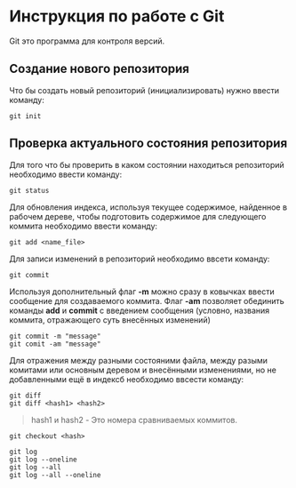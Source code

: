 # Инструкция по работе с Git

Git это программа для контроля версий.

## Создание нового репозитория

Что бы создать новый репозиторий (инициализировать) нужно ввести команду:

    git init

## Проверка актуального состояния репозитория

Для того что бы проверить в каком состоянии находиться репозиторий необходимо ввести команду:

    git status

Для обновления индекса, используя текущее содержимое, найденное в рабочем дереве, чтобы подготовить содержимое для следующего коммита необходимо ввести команду:

    git add <name_file>

Для записи изменений в репозиторий необходимо ввсети команду:

    git commit

Используя дополнительный флаг **-m** можно сразу в ковычках ввести сообщение для создаваемого коммита.
Флаг **-am** позволяет обединить команды **add** и **commit** с введением сообщения (условно, названия коммита, отражающего суть внесённых изменений)

    git commit -m "message"
    git comit -am "message"

Для отражения между разными состояними файла, между разыми комитами или основным деревом и внесёнными изменениями, но не добавленными ещё в индексб необходимо ввсести команду:

    git diff
    git diff <hash1> <hash2>
    
> hash1 и hash2 -  Это номера сравниваемых коммитов.

    git checkout <hash>

    git log
    git log --oneline
    git log --all
    git log --all --oneline
